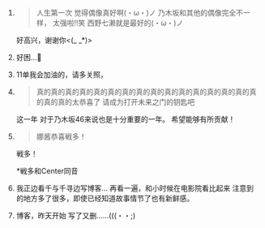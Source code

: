 1. > 人生第一次 觉得偶像真好啊(・ω・)ノ 乃木坂和其他的偶像完全不一样， 太强啦‼️笑 西野七濑就是最好的(・ω・)ノ

   好高兴，谢谢你<(_ _*)>

2. 好困…🌠

3. 11单我会加油的，请多关照，

4. > 真的真的真的真的真的真的真的真的真的真的真的真的真的真的真的真的真的真的太恭喜了 请成为打开未来之门的钥匙吧

   这一年 对于乃木坂46来说也是十分重要的一年。 希望能够有所贡献！

5. > 娜酱恭喜戦多！

   戦多！

   *戦多和Center同音

6. 我正边看千与千寻边写博客… 再看一遍，和小时候在电影院看比起来 注意到的地方多了很多，即使已经知道故事情节了也有新鲜感。

7. 博客，昨天开始 写了又删……(((・・;)